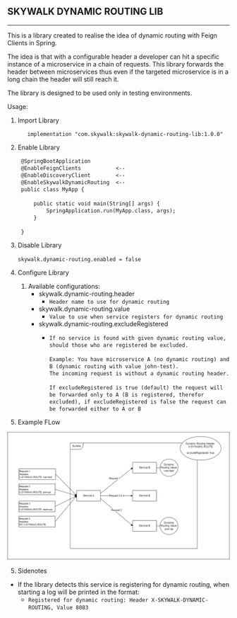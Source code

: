 ## SKYWALK DYNAMIC ROUTING LIB

---

This is a library created to realise the idea of dynamic routing with Feign Clients in Spring.

The idea is that with a configurable header a developer can hit a specific instance of a microservice in a chain of requests.
This library forwards the header between microservices thus even if the targeted microservice is in a long chain the header will still reach it.

The library is designed to be used only in testing environments.

Usage:
1. Import Library
    ```
       implementation "com.skywalk:skywalk-dynamic-routing-lib:1.0.0"
    ```
2. Enable Library
   ```
    @SpringBootApplication
    @EnableFeignClients           <--
    @EnableDiscoveryClient        <--
    @EnableSkywalkDynamicRouting  <--
    public class MyApp {

        public static void main(String[] args) {
            SpringApplication.run(MyApp.class, args);
        }

    }
   ```
3. Disable Library

    ```skywalk.dynamic-routing.enabled = false```
4. Configure Library
   1. Available configurations:
      - skywalk.dynamic-routing.header
        - ```Header name to use for dynamic routing```
      - skywalk.dynamic-routing.value
        - ```Value to use when service registers for dynamic routing```
      - skywalk.dynamic-routing.excludeRegistered
        - ```
          If no service is found with given dynamic routing value, should those who are registered be excluded.
          
          Example: You have microservice A (no dynamic routing) and B (dynamic routing with value john-test).
          The incoming request is without a dynamic routing header.
          
          If excludeRegistered is true (default) the request will be forwarded only to A (B is registered, therefor excluded), if excludeRegistered is false the request can be forwarded either to A or B
          ```
5. Example FLow

<img src="./flow_diagram.png"/>

5. Sidenotes
- If the library detects this service is registering for dynamic routing, when starting a log will be printed in the format: 
  - ```Registered for dynamic routing: Header X-SKYWALK-DYNAMIC-ROUTING, Value 8083```